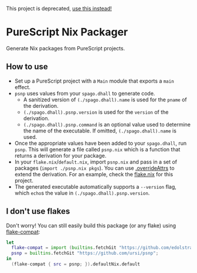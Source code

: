 This project is deprecated, [use this instead!](https://github.com/ursi/purs-nix)

# PureScript Nix Packager

Generate Nix packages from PureScript projects.

## How to use

- Set up a PureScript project with a `Main` module that exports a `main` effect.
- `psnp` uses values from your `spago.dhall` to generate code.
	- A sanitized version of `(./spago.dhall).name` is used for the `pname` of the derivation.
	- `(./spago.dhall).psnp.version` is used for the `version` of the derivation.
	- `(./spago.dhall).psnp.command` is an optional value used to determine the name of the executable. If omitted, `(./spago.dhall).name` is used.
- Once the appropriate values have been added to your `spago.dhall`, run `psnp`. This will generate a file called `psnp.nix` which is a function that returns a derivation for your package.
- In your `flake.nix`/`default.nix`, import `psnp.nix` and pass in a set of packages (`import ./psnp.nix pkgs`). You can use [.overrideAttrs](https://nixos.org/manual/nixpkgs/stable/#sec-pkg-overrideAttrs) to extend the derivation. For an example, check the [flake.nix](https://github.com/ursi/psnp/blob/master/flake.nix) for this project.
- The generated executable automatically supports a `--version` flag, which `echo`s the value in `(./spago.dhall).psnp.version`.

## I don't use flakes

Don't worry! You can still easily build this package (or any flake) using [flake-compat](https://github.com/edolstra/flake-compat):

```nix
let
  flake-compat = import (builtins.fetchGit "https://github.com/edolstra/flake-compat");
  psnp = builtins.fetchGit "https://github.com/ursi/psnp";
in
  (flake-compat { src = psnp; }).defaultNix.default
```
